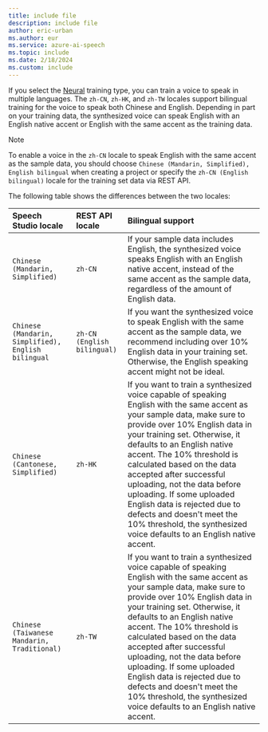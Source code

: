 ```yaml
---
title: include file
description: include file
author: eric-urban
ms.author: eur
ms.service: azure-ai-speech
ms.topic: include
ms.date: 2/18/2024
ms.custom: include
---
```


If you select the [Neural](?tabs=neural) training type, you can train a voice to speak in multiple languages. The `zh-CN`, `zh-HK`, and `zh-TW` locales support bilingual training for the voice to speak both Chinese and English. Depending in part on your training data, the synthesized voice can speak English with an English native accent or English with the same accent as the training data.

> [!NOTE]
> To enable a voice in the `zh-CN` locale to speak English with the same accent as the sample data, you should choose `Chinese (Mandarin, Simplified), English bilingual` when creating a project or specify the `zh-CN (English bilingual)` locale for the training set data via REST API.

The following table shows the differences between the two locales:

| Speech Studio locale | REST API locale | Bilingual support | 
|:------------- |:------- |:-------------------------- |
| `Chinese (Mandarin, Simplified)` | `zh-CN` |If your sample data includes English, the synthesized voice speaks English with an English native accent, instead of the same accent as the sample data, regardless of the amount of English data. | 
| `Chinese (Mandarin, Simplified), English bilingual` | `zh-CN (English bilingual)` |If you want the synthesized voice to speak English with the same accent as the sample data, we recommend including over 10% English data in your training set. Otherwise, the English speaking accent might not be ideal. |
| `Chinese (Cantonese, Simplified)` |`zh-HK` | If you want to train a synthesized voice capable of speaking English with the same accent as your sample data, make sure to provide over 10% English data in your training set. Otherwise, it defaults to an English native accent. The 10% threshold is calculated based on the data accepted after successful uploading, not the data before uploading. If some uploaded English data is rejected due to defects and doesn't meet the 10% threshold, the synthesized voice defaults to an English native accent. | 
| `Chinese (Taiwanese Mandarin, Traditional)` | `zh-TW` | If you want to train a synthesized voice capable of speaking English with the same accent as your sample data, make sure to provide over 10% English data in your training set. Otherwise, it defaults to an English native accent. The 10% threshold is calculated based on the data accepted after successful uploading, not the data before uploading. If some uploaded English data is rejected due to defects and doesn't meet the 10% threshold, the synthesized voice defaults to an English native accent. | 

